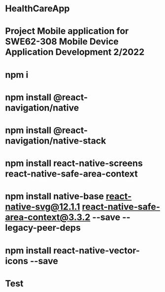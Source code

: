 # HealthCareApp
# Project Mobile application for SWE62-308 Mobile Device Application Development 2/2022 
# 

# npm i
# npm install @react-navigation/native
# npm install @react-navigation/native-stack
# npm install react-native-screens react-native-safe-area-context
# npm install native-base react-native-svg@12.1.1 react-native-safe-area-context@3.3.2 --save --legacy-peer-deps
# npm install react-native-vector-icons --save

# Test
